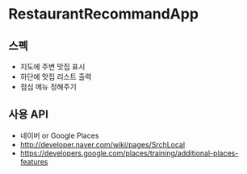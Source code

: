 RestaurantRecommandApp
======================

스펙 
--------------------

- 지도에 주변 맛집 표시 
- 하단에 맛집 리스트 출력 
- 점심 메뉴 정해주기 


사용 API
--------------------

- 네이버 or Google Places
- http://developer.naver.com/wiki/pages/SrchLocal
- https://developers.google.com/places/training/additional-places-features


